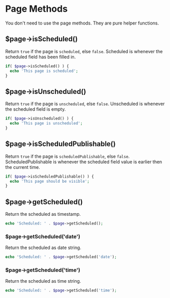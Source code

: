 # Page Methods

You don't need to use the page methods. They are pure helper functions.

## $page->isScheduled()

Return `true` if the page is `scheduled`, else `false`.
Scheduled is whenever the scheduled field has been filled in.

```php
if( $page->isScheduled() ) {
  echo 'This page is scheduled';
}
```

## $page->isUnscheduled()

Return `true` if the page is `unscheduled`, else `false`.
Unscheduled is whenever the scheduled field is empty.

```php
if( $page->isUnscheduled() ) {
  echo 'This page is unscheduled';
}
```

## $page->isScheduledPublishable()

Return `true` if the page is `scheduledPublishable`, else `false`.
ScheduledPublishable is whenever the scheduled field value is earlier then the current time.

```php
if( $page->isScheduledPublishable() ) {
  echo 'This page should be visible';
}
```

## $page->getScheduled()

Return the scheduled as timestamp.

```php
echo 'Scheduled: ' . $page->getScheduled();
```

### $page->getScheduled('date')

Return the scheduled as date string.

```php
echo 'Scheduled: ' . $page->getScheduled('date');
```

### $page->getScheduled('time')

Return the scheduled as time string.

```php
echo 'Scheduled: ' . $page->getScheduled('time');
```
